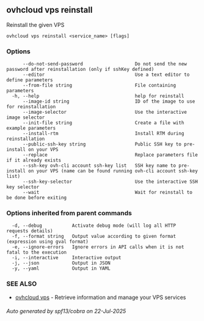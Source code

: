 ## ovhcloud vps reinstall

Reinstall the given VPS

```
ovhcloud vps reinstall <service_name> [flags]
```

### Options

```
      --do-not-send-password                   Do not send the new password after reinstallation (only if sshKey defined)
      --editor                                 Use a text editor to define parameters
      --from-file string                       File containing parameters
  -h, --help                                   help for reinstall
      --image-id string                        ID of the image to use for reinstallation
      --image-selector                         Use the interactive image selector
      --init-file string                       Create a file with example parameters
      --install-rtm                            Install RTM during reinstallation
      --public-ssh-key string                  Public SSH key to pre-install on your VPS
      --replace                                Replace parameters file if it already exists
      --ssh-key ovh-cli account ssh-key list   SSH key name to pre-install on your VPS (name can be found running ovh-cli account ssh-key list)
      --ssh-key-selector                       Use the interactive SSH key selector
      --wait                                   Wait for reinstall to be done before exiting
```

### Options inherited from parent commands

```
  -d, --debug           Activate debug mode (will log all HTTP requests details)
  -f, --format string   Output value according to given format (expression using gval format)
  -e, --ignore-errors   Ignore errors in API calls when it is not fatal to the execution
  -i, --interactive     Interactive output
  -j, --json            Output in JSON
  -y, --yaml            Output in YAML
```

### SEE ALSO

* [ovhcloud vps](ovhcloud_vps.md)	 - Retrieve information and manage your VPS services

###### Auto generated by spf13/cobra on 22-Jul-2025
